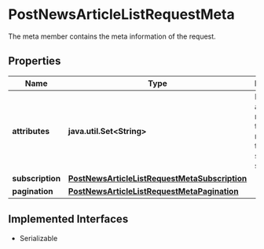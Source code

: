 

# PostNewsArticleListRequestMeta

The meta member contains the meta information of the request.

## Properties

Name | Type | Description | Notes
------------ | ------------- | ------------- | -------------
**attributes** | **java.util.Set&lt;String&gt;** | Limit the attributes returned in the response to the specified set. |  [optional]
**subscription** | [**PostNewsArticleListRequestMetaSubscription**](PostNewsArticleListRequestMetaSubscription.md) |  |  [optional]
**pagination** | [**PostNewsArticleListRequestMetaPagination**](PostNewsArticleListRequestMetaPagination.md) |  |  [optional]


## Implemented Interfaces

* Serializable


